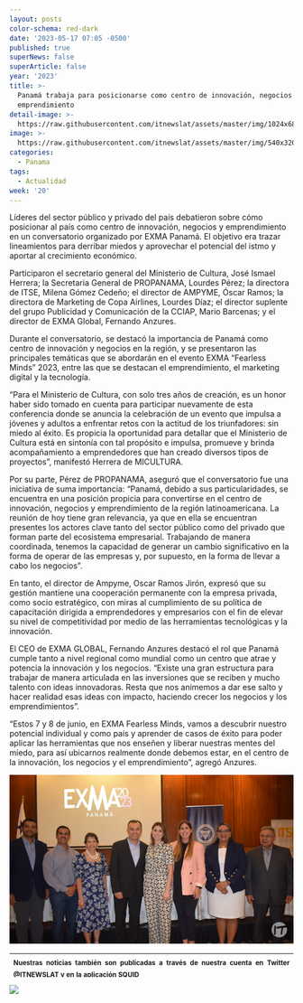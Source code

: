 ```yaml
---
layout: posts
color-schema: red-dark
date: '2023-05-17 07:05 -0500'
published: true
superNews: false
superArticle: false
year: '2023'
title: >-
  Panamá trabaja para posicionarse como centro de innovación, negocios y
  emprendimiento
detail-image: >-
  https://raw.githubusercontent.com/itnewslat/assets/master/img/1024x680/exma-pty-2023-g.jpg
image: >-
  https://raw.githubusercontent.com/itnewslat/assets/master/img/540x320/exma-pty-2023-p.jpg
categories:
  - Panama
tags:
  - Actualidad
week: '20'
---
```

Líderes del sector público y privado del país debatieron sobre cómo posicionar al país como centro de innovación, negocios y emprendimiento en un conversatorio organizado por EXMA Panamá. El objetivo era trazar lineamientos para derribar miedos y aprovechar el potencial del istmo y aportar al crecimiento económico. 

Participaron el secretario general del Ministerio de Cultura, José Ismael Herrera; la Secretaria General de PROPANAMA, Lourdes Pérez; la directora de ITSE, Milena Gómez Cedeño; el director de AMPYME, Óscar Ramos; la directora de Marketing de Copa Airlines, Lourdes Díaz; el director suplente del grupo Publicidad y Comunicación de la CCIAP, Mario Barcenas; y el director de EXMA Global, Fernando Anzures. 

Durante el conversatorio, se destacó la importancia de Panamá como centro de innovación y negocios en la región, y se presentaron las principales temáticas que se abordarán en el evento EXMA “Fearless Minds” 2023, entre las que se destacan el emprendimiento, el marketing digital y la tecnología.

“Para el Ministerio de Cultura, con solo tres años de creación, es un honor haber sido tomado en cuenta para participar nuevamente de esta conferencia donde se anuncia la celebración de un evento que impulsa a jóvenes y adultos a enfrentar retos con la actitud de los triunfadores:  sin miedo al éxito. Es propicia la oportunidad para detallar que el Ministerio de Cultura está en sintonía con tal propósito e impulsa, promueve y brinda acompañamiento a emprendedores que han creado diversos tipos de proyectos”, manifestó Herrera de MICULTURA. 

Por su parte, Pérez de PROPANAMA, aseguró que el conversatorio fue una iniciativa de suma importancia: “Panamá, debido a sus particularidades, se encuentra en una posición propicia para convertirse en el centro de innovación, negocios y emprendimiento de la región latinoamericana. La reunión de hoy tiene gran relevancia, ya que en ella se encuentran presentes los actores clave tanto del sector público como del privado que forman parte del ecosistema empresarial. Trabajando de manera coordinada, tenemos la capacidad de generar un cambio significativo en la forma de operar de las empresas y, por supuesto, en la forma de llevar a cabo los negocios”. 

En tanto, el director de Ampyme, Oscar Ramos Jirón, expresó que su gestión mantiene una cooperación permanente con la empresa privada, como socio estratégico, con miras al cumplimiento de su política de capacitación dirigida a emprendedores y empresarios con el fin de elevar su nivel de competitividad por medio de las herramientas tecnológicas y la innovación. 

El CEO de EXMA GLOBAL, Fernando Anzures destacó el rol que Panamá cumple tanto a nivel regional como mundial como un centro que atrae y potencia la innovación y los negocios. “Existe una gran estructura para trabajar de manera articulada en las inversiones que se reciben y mucho talento con ideas innovadoras. Resta que nos animemos a dar ese salto y hacer realidad esas ideas con impacto, haciendo crecer los negocios y los emprendimientos”. 

“Estos 7 y 8 de junio, en EXMA Fearless Minds, vamos a descubrir nuestro potencial individual y como país y aprender de casos de éxito para poder aplicar las herramientas que nos enseñen y liberar nuestras mentes del miedo, para así ubicarnos realmente donde debemos estar, en el centro de la innovación, los negocios y el emprendimiento”, agregó Anzures. 

![](https://raw.githubusercontent.com/itnewslat/assets/master/img/540x320/exma-pty-2023-p.jpg)

<table style="height: 42px;" width="569">
<tbody>
<tr>
<td style="text-align: justify;"><sub><strong>Nuestras noticias también son publicadas a través de nuestra cuenta en Twitter <a href="https://twitter.com/itnewslat?lang=es">@ITNEWSLAT</a> y en la aplicación <a href="https://squidapp.co/en/">SQUID</a></strong></sub></td>
</tr>
</tbody>
</table>
<img src="https://tracker.metricool.com/c3po.jpg?hash=56f88a41e39ab42c063cc51676587a04"/>